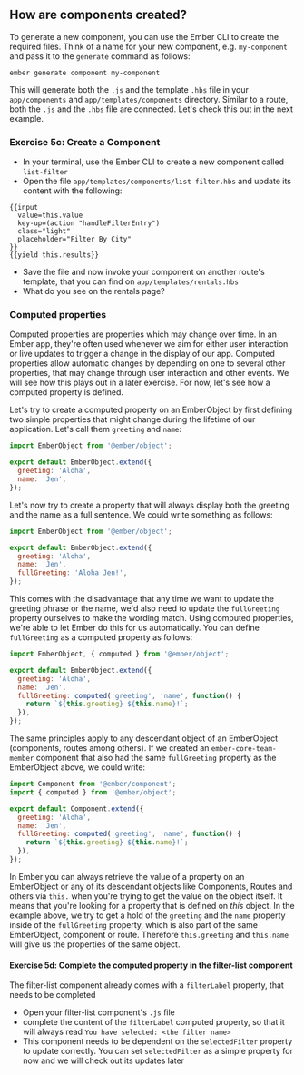 ## How are components created?

To generate a new component, you can use the Ember CLI to create the required files. Think of a name for your new component, e.g. `my-component` and pass it to the `generate` command as follows:

```
ember generate component my-component
```

This will generate both the `.js` and the template `.hbs` file in your `app/components` and `app/templates/components` directory. Similar to a route, both the `.js` and the `.hbs` file are connected. Let's check this out in the next example.


### Exercise 5c: Create a Component

- In your terminal, use the Ember CLI to create a new component called `list-filter`
- Open the file `app/templates/components/list-filter.hbs` and update its content with the following:

```
{{input
  value=this.value
  key-up=(action "handleFilterEntry")
  class="light"
  placeholder="Filter By City"
}}
{{yield this.results}}
```

- Save the file and now invoke your component on another route's template, that you can find on `app/templates/rentals.hbs`
- What do you see on the rentals page?


### Computed properties

Computed properties are properties which may change over time. In an Ember app, they're often used whenever we aim for either user interaction or live updates to trigger a change in the display of our app. Computed properties allow automatic changes by depending on one to several other properties, that may change through user interaction and other events. We will see how this plays out in a later exercise. For now, let's see how a computed property is defined.

Let's try to create a computed property on an EmberObject by first defining two simple properties that might change during the lifetime of our application. Let's call them `greeting` and `name`:


```js
import EmberObject from '@ember/object';

export default EmberObject.extend({
  greeting: 'Aloha',
  name: 'Jen',
});
```

Let's now try to create a property that will always display both the greeting and the name as a full sentence. We could write something as follows:

```js
import EmberObject from '@ember/object';

export default EmberObject.extend({
  greeting: 'Aloha',
  name: 'Jen',
  fullGreeting: 'Aloha Jen!',
});
```

This comes with the disadvantage that any time we want to update the greeting phrase or the name, we'd also need to update the `fullGreeting` property ourselves to make the wording match. Using computed properties, we're able to let Ember do this for us automatically. You can define `fullGreeting` as a computed property as follows:


```js
import EmberObject, { computed } from '@ember/object';

export default EmberObject.extend({
  greeting: 'Aloha',
  name: 'Jen',
  fullGreeting: computed('greeting', 'name', function() {
    return `${this.greeting} ${this.name}!`;
  }),
});
```

The same principles apply to any descendant object of an EmberObject (components, routes among others). If we created an `ember-core-team-member` component that also had the same `fullGreeting` property as the EmberObject above, we could write:


```js
import Component from '@ember/component';
import { computed } from '@ember/object';

export default Component.extend({
  greeting: 'Aloha',
  name: 'Jen',
  fullGreeting: computed('greeting', 'name', function() {
    return `${this.greeting} ${this.name}!`;
  }),
});
```

In Ember you can always retrieve the value of a property on an EmberObject or any of its descendant objects like Components, Routes and others via `this.` when you're trying to get the value on the object itself. It means that you're looking for a property that is defined on *this* object. In the example above, we try to get a hold of the `greeting` and the `name` property inside of the `fullGreeting` property, which is also part of the same EmberObject, component or route. Therefore `this.greeting` and `this.name` will give us the properties of the same object.


#### Exercise 5d: Complete the computed property in the filter-list component

The filter-list component already comes with a `filterLabel` property, that needs to be completed

- Open your filter-list component's `.js` file
- complete the content of the `filterLabel` computed property, so that it will always read `You have selected: <the filter name>`
- This component needs to be dependent on the `selectedFilter` property to update correctly. You can set `selectedFilter` as a simple property for now and we will check out its updates later
